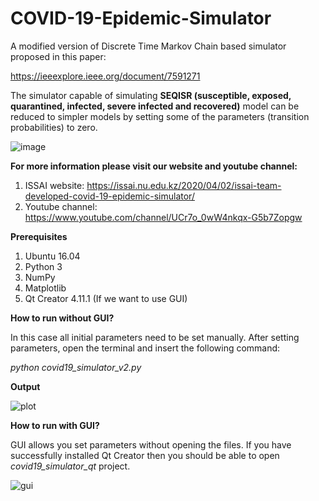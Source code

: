 # COVID-19-Epidemic-Simulator
A modified version of Discrete Time Markov Chain based simulator proposed in this paper:

https://ieeexplore.ieee.org/document/7591271

The simulator capable of simulating **SEQISR (susceptible, exposed, quarantined, infected, severe infected and recovered)** model can be reduced to simpler models by setting some of the parameters (transition probabilities) to zero. 

![image](https://raw.githubusercontent.com/akuzdeuov/COVID-19-Epidemic-Simulator/master/covid_epidemic_statechart_v2.png)


**For more information please visit our website and youtube channel:**

1. ISSAI website: https://issai.nu.edu.kz/2020/04/02/issai-team-developed-covid-19-epidemic-simulator/
2. Youtube channel: https://www.youtube.com/channel/UCr7o_0wW4nkqx-G5b7Zopgw 


**Prerequisites**
1. Ubuntu 16.04
2. Python 3
3. NumPy
4. Matplotlib
5. Qt Creator 4.11.1 (If we want to use GUI)


 **How to run without GUI?**
 
In this case all initial parameters need to be set manually. After setting parameters, open the terminal and insert the following command: 
 
 *python covid19_simulator_v2.py*
 
 **Output**
 
 ![plot](https://raw.githubusercontent.com/akuzdeuov/COVID-19-Stochastic-Simulator/master/plot.png)
 
 **How to run with GUI?**
 
GUI allows you set parameters without opening the files. If you have successfully installed Qt Creator then you should be able to open *covid19_simulator_qt* project.
 
 ![gui](https://raw.githubusercontent.com/akuzdeuov/COVID-19-Epidemic-Simulator/master/qt_gui.png)
